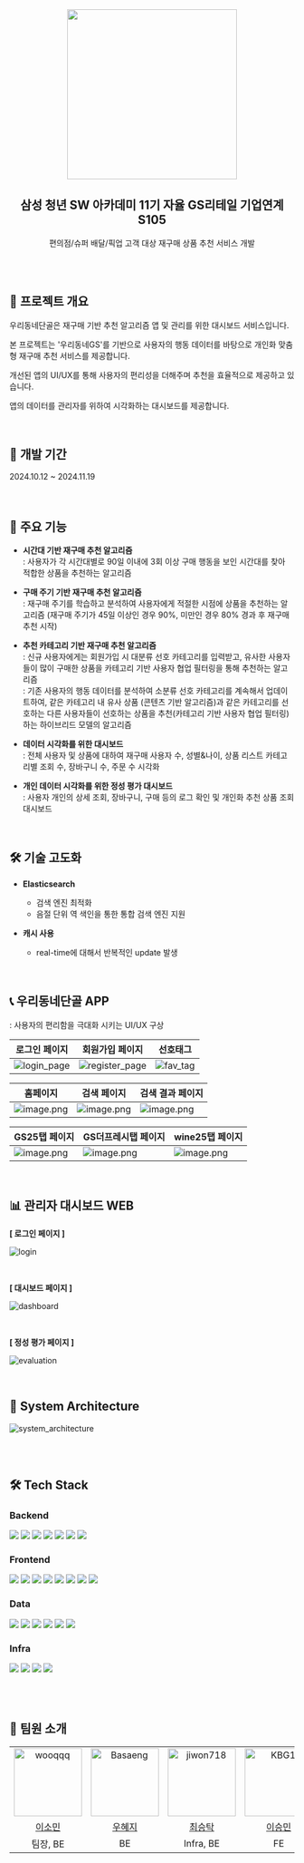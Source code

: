 <div align="center">

<img width="300px" src="https://github.com/user-attachments/assets/679132d6-1ed9-4522-9d33-afbc5db6f868" />

<br>

<h2>삼성 청년 SW 아카데미 11기 자율 GS리테일 기업연계 S105</h2>

<p>
    편의점/슈퍼 배달/픽업 고객 대상 재구매 상품 추천 서비스 개발
</p>

<br/>
<br/>

</div>


<div>


## 🎈 프로젝트 개요

우리동네단골은 재구매 기반 추천 알고리즘 앱 및 관리를 위한 대시보드 서비스입니다.  

본 프로젝트는 '우리동네GS'를 기반으로 사용자의 행동 데이터를 바탕으로 개인화 맞춤형 재구매 추천 서비스를 제공합니다.    

개선된 앱의 UI/UX를 통해 사용자의 편리성을 더해주며 추천을 효율적으로 제공하고 있습니다.

앱의 데이터를 관리자를 위하여 시각화하는 대시보드를 제공합니다.

<br/>


<h2>📅 개발 기간</h2>
 2024.10.12 ~ 2024.11.19  
 
</div>


</div>

<br/>
<br/>

<!-- 기술 스택 -->



## 📌 주요 기능

- **시간대 기반 재구매 추천 알고리즘**  
: 사용자가 각 시간대별로 90일 이내에 3회 이상 구매 행동을 보인 시간대를 찾아 적합한 상품을 추천하는 알고리즘  

- **구매 주기 기반 재구매 추천 알고리즘**  
: 재구매 주기를 학습하고 분석하여 사용자에게 적절한 시점에 상품을 추천하는 알고리즘 (재구매 주기가 45일 이상인 경우 90%, 미만인 경우 80% 경과 후 재구매 추천 시작)  

- **추천 카테고리 기반 재구매 추천 알고리즘**  
: 신규 사용자에게는 회원가입 시 대분류 선호 카테고리를 입력받고, 유사한 사용자들이 많이 구매한 상품을 카테고리 기반 사용자 협업 필터링을 통해 추천하는 알고리즘  
: 기존 사용자의 행동 데이터를 분석하여 소분류 선호 카테고리를 계속해서 업데이트하여, 같은 카테고리 내 유사 상품 (콘텐츠 기반 알고리즘)과 같은 카테고리를 선호하는 다른 사용자들이 선호하는 상품을 추천(카테고리 기반 사용자 협업 필터링)하는 하이브리드 모델의 알고리즘  

- **데이터 시각화를 위한 대시보드**  
: 전체 사용자 및 상품에 대하여 재구매 사용자 수, 성별&나이, 상품 리스트 카테고리별 조회 수, 장바구니 수, 주문 수 시각화  

- **개인 데이터 시각화를 위한 정성 평가 대시보드**  
: 사용자 개인의 상세 조회, 장바구니, 구매 등의 로그 확인 및 개인화 추천 상품 조회 대시보드

<br/>

## 🛠 기술 고도화

- **Elasticsearch**

  - 검색 엔진 최적화
  - 음절 단위 역 색인을 통한 통합 검색 엔진 지원

- **캐시 사용**

  - real-time에 대해서 반복적인 update 발생

<br/>

## 📞 우리동네단골 APP
  
  : 사용자의 편리함을 극대화 시키는 UI/UX 구상

| 로그인 페이지                        | 회원가입 페이지                             | 선호태그                                |
| ------------------------------------ | ------------------------------------------- | --------------------------------------- |
| ![login_page](https://github.com/user-attachments/assets/5e552aec-1247-404f-93eb-9c90308a6654) | ![register_page](https://github.com/user-attachments/assets/be5e5b37-10d8-4c15-be3f-7136b398623d) | ![fav_tag](https://github.com/user-attachments/assets/a59fbf80-3e3f-45ca-8ac7-0cebfde81fee) |  

| 홈페이지                             | 검색 페이지                                 | 검색 결과 페이지                        |
| ------------------------------------ | ------------------------------------------- | --------------------------------------- |
| ![image.png](https://github.com/user-attachments/assets/4c163add-73d3-4412-a49c-663d29c65c70) | ![image.png](https://github.com/user-attachments/assets/d5870256-8b98-48e9-8781-63421d62cabd) | ![image.png](https://github.com/user-attachments/assets/94e28acc-01c7-403a-bf5e-874b31fc8b97) |  

| GS25탭 페이지                        | GS더프레시탭 페이지                         | wine25탭 페이지                         |
| ------------------------------------ | ------------------------------------------- | --------------------------------------- |
| ![image.png](https://github.com/user-attachments/assets/62fe115c-7c8a-488c-8083-c572a7aeefc9) | ![image.png](https://github.com/user-attachments/assets/0dd997c0-b07e-4cf4-b917-e944c5aea11d) | ![image.png](https://github.com/user-attachments/assets/3a78d98d-44e3-4303-9a59-d9f509c73cf3) |

<br/>

## 📊 관리자 대시보드 WEB

**[ 로그인 페이지 ]**  

![login](https://github.com/user-attachments/assets/8f9c6052-c56c-48ee-82ce-b82f9000a16d)

<br/>

**[ 대시보드 페이지 ]**  

![dashboard](https://github.com/user-attachments/assets/7d1003bb-7720-433e-a7d6-495d5a661e3f)

<br/>

**[ 정성 평가 페이지 ]**  

![evaluation](https://github.com/user-attachments/assets/a15c8a27-7d60-46f5-83b7-9a1779cf6e01)

<br/>


## 🐳 System Architecture

![system_architecture](https://github.com/user-attachments/assets/cacdc90c-d0d7-4c5f-8281-c0d89e65cfa5)

<br/>  
    
<br/>

  <h2>🛠 Tech Stack</h2>

<h3>Backend</h3>
<div>
    <img src="https://img.shields.io/badge/java-3578E5?style=for-the-badge&logo=java&logoColor=white" />
    <img src="https://img.shields.io/badge/springboot-6DB33F?style=for-the-badge&logo=springboot&logoColor=white" />
    <img src="https://img.shields.io/badge/jpa-FF7800?style=for-the-badge&logo=hibernate&logoColor=white" />
    <img src="https://img.shields.io/badge/spring%20security-6DB33F?style=for-the-badge&logo=springsecurity&logoColor=white" />
    <img src="https://img.shields.io/badge/firebase-DD2C00?style=for-the-badge&logo=firebase&logoColor=white" />
    <img src="https://img.shields.io/badge/python-3776AB?style=for-the-badge&logo=python&logoColor=white" />
    <img src="https://img.shields.io/badge/fastapi-009688?style=for-the-badge&logo=fastapi&logoColor=white" />
</div>
<h3>Frontend</h3>
<div>
    <img src="https://img.shields.io/badge/flutter-02569B?style=for-the-badge&logo=flutter&logoColor=white" />
    <img src="https://img.shields.io/badge/dart-0175C2?style=for-the-badge&logo=dart&logoColor=white" />
    <img src="https://img.shields.io/badge/React-0088CC?style=for-the-badge&logo=react&logoColor=white" />
    <img src="https://img.shields.io/badge/javascript-F7DF1E.svg?style=for-the-badge&logo=javascript&logoColor=white" />
    <img src="https://img.shields.io/badge/getX-8A2BE2?style=for-the-badge&logo=getx&logoColor=white">
    <img src="https://img.shields.io/badge/zustand-221E68?style=for-the-badge&logo=react&logoColor=white">
    <img src="https://img.shields.io/badge/HTML5-E34F26?style=for-the-badge&logo=HTML5&logoColor=white">
    <img src="https://img.shields.io/badge/CSS3-1572B6?style=for-the-badge&logo=CSS3&logoColor=white">
</div>
<h3>Data</h3>
<div>
    <img src="https://img.shields.io/badge/mysql-4479A1?style=for-the-badge&logo=mysql&logoColor=white" />
    <img src="https://img.shields.io/badge/mongodb-47A248?style=for-the-badge&logo=mongodb&logoColor=white" />
    <img src="https://img.shields.io/badge/redis-FF4438?style=for-the-badge&logo=redis&logoColor=white " />
    <img src="https://img.shields.io/badge/cassandra-1287B1?style=for-the-badge&logo=apache-cassandra&logoColor=white " />
    <img src="https://img.shields.io/badge/spark-E25A1C?style=for-the-badge&logo=apache-spark&logoColor=white " />
    <img src="https://img.shields.io/badge/elasticsearch-005571?style=for-the-badge&logo=elasticsearch&logoColor=white " />
</div>
<h3>Infra</h3>
<div>
    <img src="https://img.shields.io/badge/amazon%20ec2-FF9900?style=for-the-badge&logo=amazonec2&logoColor=white" />
    <img src="https://img.shields.io/badge/docker-2496ED?style=for-the-badge&logo=docker&logoColor=white" />
    <img src="https://img.shields.io/badge/jenkins-D24939?style=for-the-badge&logo=jenkins&logoColor=white" />
    <img src="https://img.shields.io/badge/nginx-009639?style=for-the-badge&logo=nginx&logoColor=white" />
</div>

<br/>
<br/>  
<br/>   


<div>
<h2>🧑‍ 팀원 소개</h2>

<div>
<table>
    <tr>
        <td align="center">
        <a href="https://github.com/sommnee">
          <img src="https://avatars.githubusercontent.com/sommnee" width="120px;" alt="wooqqq">
        </a>
      </td>
      <td align="center">
        <a href="https://github.com/wooqqq">
          <img src="https://avatars.githubusercontent.com/wooqqq" width="120px;" alt="Basaeng">
        </a>
      </td>
      <td align="center">
        <a href="https://github.com/player397">
          <img src="https://avatars.githubusercontent.com/player397" width="120px;" alt="jiwon718">
        </a>
      </td>
      <td align="center">
        <a href="https://github.com/seungminleeee">
          <img src="https://avatars.githubusercontent.com/seungminleeee" width="120px;" alt="KBG1">
        </a>
      </td>
      <td align="center">
        <a href="https://github.com/JinAyeong">
          <img src="https://avatars.githubusercontent.com/JinAyeong" width="120px;" alt="taessong">
        </a>
      </td>
      <td align="center">
        <a href="https://github.com/chajoyhoi">
          <img src="https://avatars.githubusercontent.com/chajoyhoi" width="120px;" alt="hhsssu">
        </a>
      </td>
  </tr>
  <tr>
    <td align="center">
      <a href="https://github.com/sommnee">
        이소민
      </a>
    </td>
    <td align="center">
      <a href="https://github.com/wooqqq">
        우혜지
      </a>
    </td>
    <td align="center">
      <a href="https://github.com/player397">
        최승탁
      </a>
    </td>
    <td align="center">
      <a href="https://github.com/seungminleeee">
        이승민
      </a>
    </td>
    <td align="center">
      <a href="https://github.com/JinAyeong">
        진아영
      </a>
    </td>
    <td align="center">
      <a href="https://github.com/chajoyhoi">
        차유림
      </a>
    </td>
  </tr>
  <tr>
    <td align="center">
        팀장, BE
    </td>
    <td align="center">
      BE
    </td>
    <td align="center">
      Infra, BE
    </td>
    <td align="center">
      FE
    </td>
    <td align="center">
      FE
    </td>
    <td align="center">
      FE
    </td>
  </tr>
</table>
</div>
